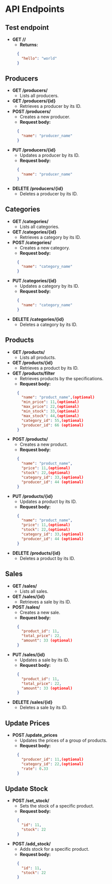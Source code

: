 # API Endpoints

## Test endpoint
- **GET //**
  - **Returns:**
  ```json
    {
      "hello": "world"
    }
    ```

## Producers

- **GET /producers/**
  - Lists all producers.
- **GET /producers/{id}**
  - Retrieves a producer by its ID.
- **POST /producers/**
  - Creates a new producer.
  - **Request body:**
  ```json
    {
      "name": "producer_name"
    }
    ```
- **PUT /producers/{id}**
  - Updates a producer by its ID.
  - **Request body:**
  ```json
    {
      "name": "producer_name"
    }
    ```
- **DELETE /producers/{id}**
  - Deletes a producer by its ID.

## Categories

- **GET /categories/**
  - Lists all categories.
- **GET /categories/{id}**
  - Retrieves a category by its ID.
- **POST /categories/**
  - Creates a new category.
  - **Request body:**
  ```json
    {
      "name": "category_name"
    }
    ```
- **PUT /categories/{id}**
  - Updates a category by its ID.
  - **Request body:**
  ```json
    {
      "name": "category_name"
    }
    ```
- **DELETE /categories/{id}**
  - Deletes a category by its ID.

## Products

- **GET /products/**
  - Lists all products.
- **GET /products/{id}**
  - Retrieves a product by its ID.
- **GET /products/filter**
  - Retrieves products by the specifications.
  - **Request body:**
  ```json
    {
      "name": "product_name",(optional)
      "min_price": 11,(optional)
      "max_price": 22,(optional)
      "min_stock": 33,(optional)
      "max_stock": 44,(optional)
      "category_id": 55,(optional)
      "producer_id": 66 (optional)
    }
    ```
- **POST /products/**
  - Creates a new product.
  - **Request body:**
  ```json
    {
      "name": "product_name",
      "price": 11,(optional)
      "stock": 22,(optional)
      "category_id": 33,(optional)
      "producer_id": 44 (optional)
    }
    ```
- **PUT /products/{id}**
  - Updates a product by its ID.
  - **Request body:**
  ```json
    {
      "name": "product_name",
      "price": 11,(optional)
      "stock": 22,(optional)
      "category_id": 33,(optional)
      "producer_id": 44 (optional)
    }
    ```
- **DELETE /products/{id}**
  - Deletes a product by its ID.

## Sales

- **GET /sales/**
  - Lists all sales.
- **GET /sales/{id}**
  - Retrieves a sale by its ID.
- **POST /sales/**
  - Creates a new sale.
  - **Request body:**
  ```json
    {
      "product_id": 11,
      "total_price": 22,
      "amount": 33 (optional)
    }
    ```
- **PUT /sales/{id}**
  - Updates a sale by its ID.
  - **Request body:**
  ```json
    {
      "product_id": 11,
      "total_price": 22,
      "amount": 33 (optional)
    }
    ```
- **DELETE /sales/{id}**
  - Deletes a sale by its ID.

## Update Prices

- **POST /update_prices**
  - Updates the prices of a group of products.
  - **Request body:**
  ```json
    {
      "producer_id": 11,(optional)
      "category_id": 22,(optional)
      "rate": 0.33
    }
    ```

## Update Stock

- **POST /set_stock/**
  - Sets the stock of a specific product.
  - **Request body:**
  ```json
    {
      "id": 11,
      "stock": 22
    }
    ```
- **POST /add_stock/**
  - Adds stock for a specific product.
  - **Request body:**
  ```json
    {
      "id": 11,
      "stock": 22
    }
    ```
